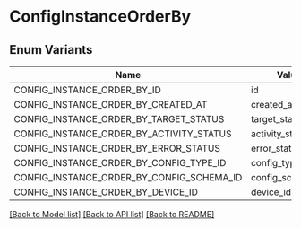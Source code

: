 # ConfigInstanceOrderBy

## Enum Variants

| Name | Value |
|---- | -----|
| CONFIG_INSTANCE_ORDER_BY_ID | id |
| CONFIG_INSTANCE_ORDER_BY_CREATED_AT | created_at |
| CONFIG_INSTANCE_ORDER_BY_TARGET_STATUS | target_status |
| CONFIG_INSTANCE_ORDER_BY_ACTIVITY_STATUS | activity_status |
| CONFIG_INSTANCE_ORDER_BY_ERROR_STATUS | error_status |
| CONFIG_INSTANCE_ORDER_BY_CONFIG_TYPE_ID | config_type_id |
| CONFIG_INSTANCE_ORDER_BY_CONFIG_SCHEMA_ID | config_schema_id |
| CONFIG_INSTANCE_ORDER_BY_DEVICE_ID | device_id |


[[Back to Model list]](../README.md#documentation-for-models) [[Back to API list]](../README.md#documentation-for-api-endpoints) [[Back to README]](../README.md)


